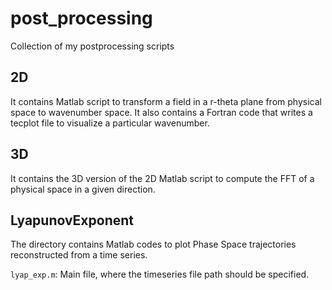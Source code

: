 # post_processing
Collection of my postprocessing scripts
## 2D
It contains Matlab script to transform a field in a r-theta plane from physical space to wavenumber space. It also contains a Fortran code that writes a tecplot file to visualize a particular wavenumber.

## 3D
It contains the 3D version of the 2D Matlab script to compute the FFT of a physical space in a given direction.

## LyapunovExponent
The directory contains Matlab codes to plot Phase Space trajectories reconstructed from a time series.

`lyap_exp.m`: Main file, where the timeseries file path should be specified.
